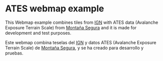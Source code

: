 # ATES webmap example

This Webmap example combines tiles from [IGN](https://www.ign.es) with ATES data (Avalanche Exposure Terrain Scale) from [Montaña Segura](https://montanasegura.com/cartografia-ates-en-el-macizo-de-infiernos/) and it is made for development and test purposes.

Este webmap combina teselas del [IGN](https://www.ign.es) y datos ATES (Avalanche Exposure Terrain Scale) de [Montaña Segura](https://montanasegura.com/cartografia-ates-en-el-macizo-de-infiernos/), y se ha creado para desarrollo y pruebas.
